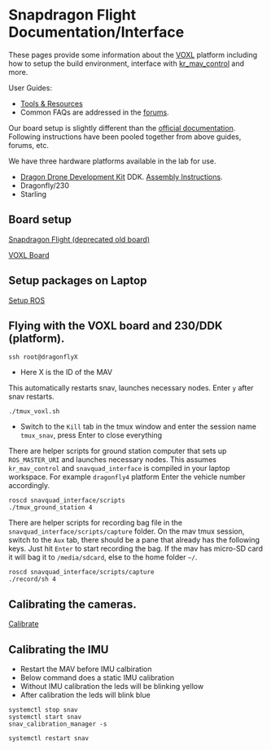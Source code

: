 # Snapdragon Flight Documentation/Interface

These pages provide some information about the [VOXL](https://www.modalai.com/pages/development-kits) platform including how to setup the build environment, interface with [kr_mav_control](https://github.com/KumarRobotics/kr_mav_control) and more.

User Guides:
* [Tools & Resources](https://docs.modalai.com/voxl/)
* Common FAQs are addressed in the [forums](https://forum.modalai.com/).

Our board setup is slightly different than the [official documentation](https://docs.modalai.com/). Following instructions have been pooled together from above guides, forums, etc.

We have three hardware platforms available in the lab for use.
* [Dragon Drone Development Kit](https://worldsway.com/product/dragon-drone-development-kit/) DDK. [Assembly Instructions](https://worldsway.com/wp-content/uploads/2017/08/DragonDDK-End-User-Assembly-Instructions_V3.pdf).
* Dragonfly/230
* Starling

## Board setup

[Snapdragon Flight (deprecated old board)](doc/SnapFlightSetup.md)

[VOXL Board](doc/VOXLSetup.md)

## Setup packages on Laptop

[Setup ROS](doc/ROSSetup.md)

## Flying with the VOXL board and 230/DDK (platform).
```
ssh root@dragonflyX
```
  * Here X is the ID of the MAV

This automatically restarts snav, launches necessary nodes. Enter `y` after snav restarts.
```
./tmux_voxl.sh
```
  * Switch to the `Kill` tab in the tmux window and enter the session name `tmux_snav`, press Enter to close everything

There are helper scripts for ground station computer that sets up `ROS_MASTER_URI` and launches necessary nodes. This assumes `kr_mav_control`  and `snavquad_interface` is compiled in your laptop workspace. For example `dragonfly4` platform Enter the vehicle number accordingly.

```
roscd snavquad_interface/scripts
./tmux_ground_station 4
```

There are helper scripts for recording bag file in the `snavquad_interface/scripts/capture` folder. On the mav tmux session, switch to the `Aux` tab, there should be a pane that already has the following keys. Just hit `Enter` to start recording the bag. If the mav has micro-SD card it will bag it to `/media/sdcard`, else to the home folder `~/`.
```
roscd snavquad_interface/scripts/capture
./record/sh 4
```

## Calibrating the cameras.
[Calibrate](doc/CameraCalib.md)

## Calibrating the IMU
  * Restart the MAV before IMU calbiration
  * Below command does a static IMU calibration
  * Without IMU calibration the leds will be blinking yellow
  * After calibration the leds will blink blue

```
systemctl stop snav
systemctl start snav
snav_calibration_manager -s

systemctl restart snav
```
